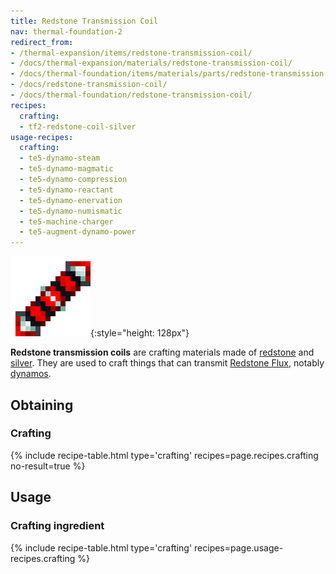 ```yaml
---
title: Redstone Transmission Coil
nav: thermal-foundation-2
redirect_from:
- /thermal-expansion/items/redstone-transmission-coil/
- /docs/thermal-expansion/materials/redstone-transmission-coil/
- /docs/thermal-foundation/items/materials/parts/redstone-transmission-coil/
- /docs/redstone-transmission-coil/
- /docs/thermal-foundation/redstone-transmission-coil/
recipes:
  crafting:
  - tf2-redstone-coil-silver
usage-recipes:
  crafting:
  - te5-dynamo-steam
  - te5-dynamo-magmatic
  - te5-dynamo-compression
  - te5-dynamo-reactant
  - te5-dynamo-enervation
  - te5-dynamo-numismatic
  - te5-machine-charger
  - te5-augment-dynamo-power
---
```


![Redstone transmission coil](/assets/images/thermal-foundation/redstone-coil-silver.png){:style="height: 128px"}


**Redstone transmission coils** are crafting materials made of
[redstone](https://minecraft.gamepedia.com/Redstone) and
[silver](/docs/thermal-foundation-2/silver-ingot/). They are used to craft things that can transmit
[Redstone Flux](/docs/redstone-flux/), notably [dynamos](/docs/thermal-expansion/dynamos/).


Obtaining
---------

### Crafting
{% include recipe-table.html type='crafting' recipes=page.recipes.crafting no-result=true %}


Usage
-----

### Crafting ingredient
{% include recipe-table.html type='crafting' recipes=page.usage-recipes.crafting %}
